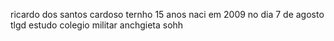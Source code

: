 ricardo dos santos cardoso 
ternho 15 anos naci em 2009 no dia 7 de agosto tlgd 
estudo colegio militar anchgieta sohh
